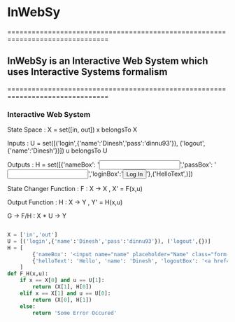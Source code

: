 # InWebSy

===============================================================================

## InWebSy is an Interactive Web System which uses Interactive Systems formalism

===============================================================================
### Interactive Web System

State Space : X = set([in, out]) x belongsTo X

Inputs : U = set([('login',{'name':'Dinesh','pass':'dinnu93'}), ('logout',{'name':'Dinesh'})]) u belongsTo U

Outputs : H = set([{'nameBox': '<input name="name"/>','passBox': '<input type="password" name="pass" />','loginBox':'<input type="submit" value="Log In">'},('HelloText',)])

State Changer Function : F : X -> X , X' = F(x,u)

Output Function : H : X -> Y , Y' = H(x,u)

G -> F/H : X * U -> Y 


```python

X = ['in','out']
U = [('login',{'name':'Dinesh','pass':'dinnu93'}), ('logout',{})]
H = [
        {'nameBox': '<input name="name" placeholder="Name" class="form-control"/>', 'passBox': '<input type="password" placeholder="Password" name="pass" class="form-control"/>', 'loginBox': '<input type="submit" class="btn btn-primary btn-block" value="Log In">'}, 
        {'helloText': 'Hello', 'name': 'Dinesh', 'logoutBox': '<a href="/logout" class="btn btn-primary">Log Out</a>'}
    ]
def F_H(x,u):
	if x == X[0] and u == U[1]:
		return (X[1], H[0])
	elif x == X[1] and u == U[0]:
		return (X[0], H[1])
	else:
		return 'Some Error Occured'

```